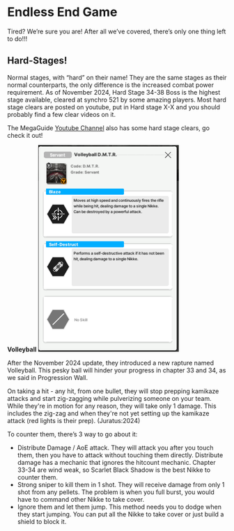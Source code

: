 # **Endless End Game**  

Tired? We’re sure you are! 
After all we’ve covered, there’s only one thing left to do!!!

## **Hard-Stages!** 

Normal stages, with “hard” on their name!
They are the same stages as their normal counterparts, the only difference is the increased combat power requirement. 
As of November 2024, Hard Stage 34-38 Boss is the highest stage available, cleared at synchro 521 by some amazing players.
Most hard stage clears are posted on youtube, put in Hard stage X-X and you should probably find a few clear videos on it.

The MegaGuide [Youtube Channel](https://www.youtube.com/@nikkemegaguide) also has some hard stage clears, go check it out!

**Volleyball**
![Volleyball](media/volleyball.png)

After the November 2024 update, they introduced a new rapture named Volleyball. This pesky ball will hinder your progress in chapter 33 and 34, as we said in Progression Wall.

On taking a hit - any hit, from one bullet, they will stop prepping kamikaze attacks and start zig-zagging while pulverizing someone on your team. While they're in motion for any reason, they will take only 1 damage. This includes the zig-zag and when they're not yet setting up the kamikaze attack (red lights is their prep).  (Juratus:2024)

To counter them, there’s 3 way to go about it:

- Distribute Damage / AoE attack. 
    They will attack you after you touch them, then you have to attack without touching them directly. Distribute damage has a mechanic that ignores the hitcount mechanic. Chapter 33-34 are wind weak, so Scarlet Black Shadow is the best Nikke to counter them.
- Strong sniper to kill them in 1 shot.
    They will receive damage from only 1 shot from any pellets. The problem is when you full burst, you would have to command other Nikke to take cover.
- Ignore them and let them jump. 
    This method needs you to dodge when they start jumping. You can put all the Nikke to take cover or just build a shield to block it.